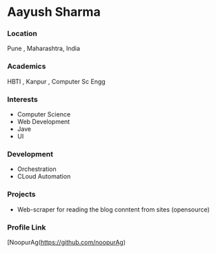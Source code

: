# Aayush Sharma

### Location

Pune , Maharashtra, India

### Academics

HBTI , Kanpur , Computer Sc Engg

### Interests

- Computer Science
- Web Development
- Jave
- UI

### Development

- Orchestration
- CLoud Automation

### Projects

- Web-scraper for reading the blog conntent from sites (opensource)

### Profile Link

[NoopurAg(https://github.com/noopurAg)
